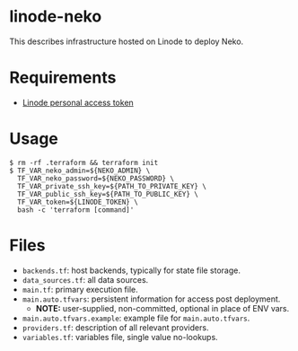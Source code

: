 # linode-neko

This describes infrastructure hosted on Linode to deploy Neko.

# Requirements

* [Linode personal access token](https://cloud.linode.com/profile/tokens)

# Usage

``` code
$ rm -rf .terraform && terraform init
$ TF_VAR_neko_admin=${NEKO_ADMIN} \
  TF_VAR_neko_password=${NEKO_PASSWORD} \
  TF_VAR_private_ssh_key=${PATH_TO_PRIVATE_KEY} \
  TF_VAR_public_ssh_key=${PATH_TO_PUBLIC_KEY} \
  TF_VAR_token=${LINODE_TOKEN} \
  bash -c 'terraform [command]'
```

# Files

* `backends.tf`: host backends, typically for state file storage.
* `data_sources.tf`: all data sources.
* `main.tf`: primary execution file.
* `main.auto.tfvars`: persistent information for access post deployment.
  * __NOTE:__ user-supplied, non-committed, optional in place of ENV vars.
* `main.auto.tfvars.example`: example file for `main.auto.tfvars`.
* `providers.tf`: description of all relevant providers.
* `variables.tf`: variables file, single value no-lookups.
